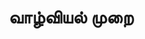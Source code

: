 ---
layout: tagpage
title: "வாழ்வியல் முறை"
tag: வாழ்வியல் முறை
description: "வாழ்வியல் முறை தொடர்புடைய நூல்கள்/கட்டுரைகள்"
robots: noindex
---